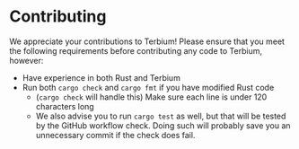 # Contributing
We appreciate your contributions to Terbium! Please ensure that you meet the following requirements before
contributing any code to Terbium, however:

- Have experience in both Rust and Terbium
- Run both `cargo check` and `cargo fmt` if you have modified Rust code
  - (`cargo check` will handle this) Make sure each line is under 120 characters long
  - We also advise you to run `cargo test` as well, but that will be tested by the GitHub workflow check.
    Doing such will probably save you an unnecessary commit if the check does fail.
